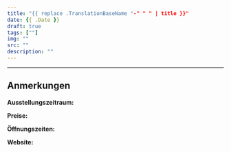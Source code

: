 ```yaml
---
title: "{{ replace .TranslationBaseName "-" " " | title }}"
date: {{ .Date }}
draft: true
tags: [""]
img: ""
src: ""
description: ""
---
```


<!--more-->

---

## Anmerkungen

__Ausstellungszeitraum:__ 

__Preise:__ 

__Öffnungszeiten:__

__Website:__